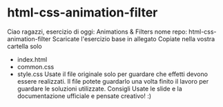 # html-css-animation-filter

Ciao ragazzi, esercizio di oggi: Animations & Filters
nome repo: html-css-animation-filter
Scaricate l'esercizio base in allegato
Copiate nella vostra cartella solo
* index.html
* common.css
* style.css
Usate il file originale solo per guardare che effetti devono essere realizzati.
Il file potete guardarlo una volta finito il lavoro per guardare le soluzioni utilizzate.
Consigli
Usate le slide e la documentazione ufficiale e pensate creativo! :)